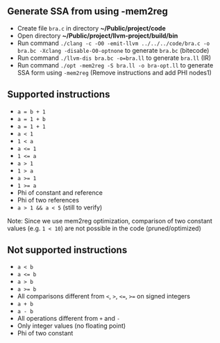 ## Generate SSA from using -mem2reg
- Create file `bra.c` in directory **~/Public/project/code**
- Open directory **~/Public/project/llvm-project/build/bin**
- Run command `./clang -c -O0 -emit-llvm ../../../code/bra.c -o bra.bc -Xclang -disable-O0-optnone` to generate `bra.bc` (bitecode)
- Run command `./llvm-dis bra.bc -o=bra.ll` to generate `bra.ll` (IR)
- Run command `./opt -mem2reg -S bra.ll -o bra-opt.ll` to generate SSA form using `-mem2reg` (Remove instructions and add PHI nodes1)

## Supported instructions
- `a = b + 1`
- `a = 1 + b`
- `a = 1 + 1`
- `a < 1`
- `1 < a`
- `a <= 1`
- `1 <= a`
- `a > 1`
- `1 > a`
- `a >= 1`
- `1 >= a`
- Phi of constant and reference
- Phi of two references
- `a > 1 && a < 5` (still to verify)

Note: Since we use mem2reg optimization, comparison of two constant values (e.g. `1 < 10`) are not possible in the code (pruned/optimized)

## Not supported instructions
- `a < b`
- `a <= b`
- `a > b`
- `a >= b`
- All comparisons different from `<`, `>`, `<=`, `>=` on signed integers
- `a + b`
- `a - b`
- All operations different from `+` and `-`
- Only integer values (no floating point)
- Phi of two constant